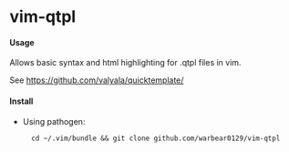 vim-qtpl
============

#### Usage

Allows basic syntax and html highlighting for .qtpl files in vim.

See https://github.com/valyala/quicktemplate/

#### Install

* Using pathogen:

        cd ~/.vim/bundle && git clone github.com/warbear0129/vim-qtpl

